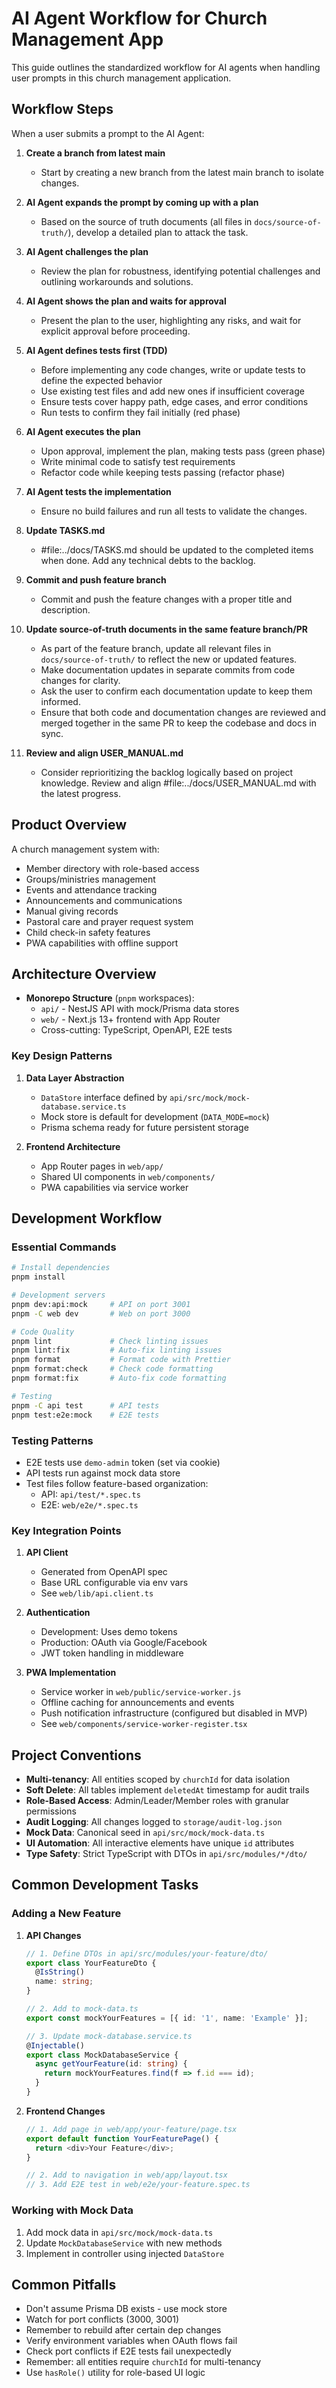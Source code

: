 # AI Agent Workflow for Church Management App

This guide outlines the standardized workflow for AI agents when handling user prompts in this church management application.

## Workflow Steps

When a user submits a prompt to the AI Agent:

1. **Create a branch from latest main**
   - Start by creating a new branch from the latest main branch to isolate changes.

2. **AI Agent expands the prompt by coming up with a plan**
   - Based on the source of truth documents (all files in `docs/source-of-truth/`), develop a detailed plan to attack the task.

3. **AI Agent challenges the plan**
   - Review the plan for robustness, identifying potential challenges and outlining workarounds and solutions.

4. **AI Agent shows the plan and waits for approval**
   - Present the plan to the user, highlighting any risks, and wait for explicit approval before proceeding.

5. **AI Agent defines tests first (TDD)**
   - Before implementing any code changes, write or update tests to define the expected behavior
   - Use existing test files and add new ones if insufficient coverage
   - Ensure tests cover happy path, edge cases, and error conditions
   - Run tests to confirm they fail initially (red phase)

6. **AI Agent executes the plan**
   - Upon approval, implement the plan, making tests pass (green phase)
   - Write minimal code to satisfy test requirements
   - Refactor code while keeping tests passing (refactor phase)

7. **AI Agent tests the implementation**
   - Ensure no build failures and run all tests to validate the changes.

8. **Update TASKS.md**
   - #file:../docs/TASKS.md should be updated to the completed items when done. Add any technical debts to the backlog.

9. **Commit and push feature branch**
   - Commit and push the feature changes with a proper title and description.

10. **Update source-of-truth documents in the same feature branch/PR**
    - As part of the feature branch, update all relevant files in `docs/source-of-truth/` to reflect the new or updated features.
    - Make documentation updates in separate commits from code changes for clarity.
    - Ask the user to confirm each documentation update to keep them informed.
    - Ensure that both code and documentation changes are reviewed and merged together in the same PR to keep the codebase and docs in sync.

11. **Review and align USER_MANUAL.md**
    - Consider reprioritizing the backlog logically based on project knowledge. Review and align #file:../docs/USER_MANUAL.md with the latest progress.

## Product Overview

A church management system with:

- Member directory with role-based access
- Groups/ministries management
- Events and attendance tracking
- Announcements and communications
- Manual giving records
- Pastoral care and prayer request system
- Child check-in safety features
- PWA capabilities with offline support

## Architecture Overview

- **Monorepo Structure** (`pnpm` workspaces):
  - `api/` - NestJS API with mock/Prisma data stores
  - `web/` - Next.js 13+ frontend with App Router
  - Cross-cutting: TypeScript, OpenAPI, E2E tests

### Key Design Patterns

1. **Data Layer Abstraction**
   - `DataStore` interface defined by `api/src/mock/mock-database.service.ts`
   - Mock store is default for development (`DATA_MODE=mock`)
   - Prisma schema ready for future persistent storage

2. **Frontend Architecture**
   - App Router pages in `web/app/`
   - Shared UI components in `web/components/`
   - PWA capabilities via service worker

## Development Workflow

### Essential Commands

```bash
# Install dependencies
pnpm install

# Development servers
pnpm dev:api:mock     # API on port 3001
pnpm -C web dev       # Web on port 3000

# Code Quality
pnpm lint             # Check linting issues
pnpm lint:fix         # Auto-fix linting issues
pnpm format           # Format code with Prettier
pnpm format:check     # Check code formatting
pnpm format:fix       # Auto-fix code formatting

# Testing
pnpm -C api test      # API tests
pnpm test:e2e:mock    # E2E tests
```

### Testing Patterns

- E2E tests use `demo-admin` token (set via cookie)
- API tests run against mock data store
- Test files follow feature-based organization:
  - API: `api/test/*.spec.ts`
  - E2E: `web/e2e/*.spec.ts`

### Key Integration Points

1. **API Client**
   - Generated from OpenAPI spec
   - Base URL configurable via env vars
   - See `web/lib/api.client.ts`

2. **Authentication**
   - Development: Uses demo tokens
   - Production: OAuth via Google/Facebook
   - JWT token handling in middleware

3. **PWA Implementation**
   - Service worker in `web/public/service-worker.js`
   - Offline caching for announcements and events
   - Push notification infrastructure (configured but disabled in MVP)
   - See `web/components/service-worker-register.tsx`

## Project Conventions

- **Multi-tenancy**: All entities scoped by `churchId` for data isolation
- **Soft Delete**: All tables implement `deletedAt` timestamp for audit trails
- **Role-Based Access**: Admin/Leader/Member roles with granular permissions
- **Audit Logging**: All changes logged to `storage/audit-log.json`
- **Mock Data**: Canonical seed in `api/src/mock/mock-data.ts`
- **UI Automation**: All interactive elements have unique `id` attributes
- **Type Safety**: Strict TypeScript with DTOs in `api/src/modules/*/dto/`

## Common Development Tasks

### Adding a New Feature

1. **API Changes**
   ```typescript
   // 1. Define DTOs in api/src/modules/your-feature/dto/
   export class YourFeatureDto {
     @IsString()
     name: string;
   }

   // 2. Add to mock-data.ts
   export const mockYourFeatures = [{ id: '1', name: 'Example' }];

   // 3. Update mock-database.service.ts
   @Injectable()
   export class MockDatabaseService {
     async getYourFeature(id: string) {
       return mockYourFeatures.find(f => f.id === id);
     }
   }
   ```

2. **Frontend Changes**
   ```typescript
   // 1. Add page in web/app/your-feature/page.tsx
   export default function YourFeaturePage() {
     return <div>Your Feature</div>;
   }

   // 2. Add to navigation in web/app/layout.tsx
   // 3. Add E2E test in web/e2e/your-feature.spec.ts
   ```

### Working with Mock Data

1. Add mock data in `api/src/mock/mock-data.ts`
2. Update `MockDatabaseService` with new methods
3. Implement in controller using injected `DataStore`

## Common Pitfalls

- Don't assume Prisma DB exists - use mock store
- Watch for port conflicts (3000, 3001)
- Remember to rebuild after certain dep changes
- Verify environment variables when OAuth flows fail
- Check port conflicts if E2E tests fail unexpectedly
- Remember: all entities require `churchId` for multi-tenancy
- Use `hasRole()` utility for role-based UI logic
